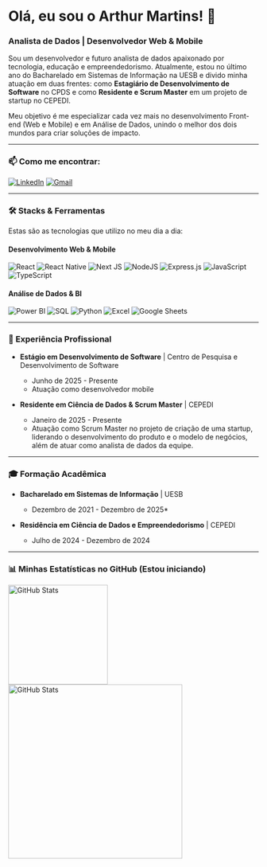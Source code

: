 # Olá, eu sou o Arthur Martins! 👋

### Analista de Dados | Desenvolvedor Web & Mobile 

Sou um desenvolvedor e futuro analista de dados apaixonado por tecnologia, educação e empreendedorismo. Atualmente, estou no último ano do Bacharelado em Sistemas de Informação na UESB e divido minha atuação em duas frentes: como **Estagiário de Desenvolvimento de Software** no CPDS e como **Residente e Scrum Master** em um projeto de startup no CEPEDI.

Meu objetivo é me especializar cada vez mais no desenvolvimento Front-end (Web e Mobile) e em Análise de Dados, unindo o melhor dos dois mundos para criar soluções de impacto.

---

### 📫 Como me encontrar:

[![LinkedIn](https://img.shields.io/badge/LinkedIn-0077B5?style=for-the-badge&logo=linkedin&logoColor=white)](https://www.linkedin.com/in/arthur-martins-510b36235)
[![Gmail](https://img.shields.io/badge/Gmail-D14836?style=for-the-badge&logo=gmail&logoColor=white)](mailto:arthurlagomarttins@gmail.com)

---

### 🛠️ Stacks & Ferramentas

Estas são as tecnologias que utilizo no meu dia a dia:

#### **Desenvolvimento Web & Mobile**
![React](https://img.shields.io/badge/react-%2320232A.svg?style=for-the-badge&logo=react&logoColor=%2361DAFB)
![React Native](https://img.shields.io/badge/react_native-%2320232A.svg?style=for-the-badge&logo=react&logoColor=%2361DAFB)
![Next JS](https://img.shields.io/badge/Next-black?style=for-the-badge&logo=next.js&logoColor=white)
![NodeJS](https://img.shields.io/badge/node.js-6DA55F?style=for-the-badge&logo=node.js&logoColor=white)
![Express.js](https://img.shields.io/badge/express.js-%23404d59.svg?style=for-the-badge&logo=express&logoColor=%2361DAFB)
![JavaScript](https://img.shields.io/badge/javascript-%23323330.svg?style=for-the-badge&logo=javascript&logoColor=%23F7DF1E)
![TypeScript](https://img.shields.io/badge/typescript-%23007ACC.svg?style=for-the-badge&logo=typescript&logoColor=white)

#### **Análise de Dados & BI**
![Power BI](https://img.shields.io/badge/Power%20BI-F2C811?style=for-the-badge&logo=powerbi&logoColor=black)
![SQL](https://img.shields.io/badge/SQL-025E8C?style=for-the-badge&logo=microsoft-sql-server&logoColor=white)
![Python](https://img.shields.io/badge/python-3670A0?style=for-the-badge&logo=python&logoColor=ffdd54)
![Excel](https://img.shields.io/badge/Microsoft_Excel-217346?style=for-the-badge&logo=microsoft-excel&logoColor=white)
![Google Sheets](https://img.shields.io/badge/Google%20Sheets-34A853?style=for-the-badge&logo=google-sheets&logoColor=white)

---

### 💼 Experiência Profissional

-   **Estágio em Desenvolvimento de Software** | Centro de Pesquisa e Desenvolvimento de Software 
    -   Junho de 2025 - Presente 
    -   Atuação como desenvolvedor mobile

-   **Residente em Ciência de Dados & Scrum Master** | CEPEDI 
    -   Janeiro de 2025 - Presente 
    -   Atuação como Scrum Master no projeto de criação de uma startup, liderando o desenvolvimento do produto e o modelo de negócios, além de atuar como analista de dados da equipe. 

---    

### 🎓 Formação Acadêmica

-   **Bacharelado em Sistemas de Informação** | UESB 
    -   Dezembro de 2021 - Dezembro de 2025* 

-   **Residência em Ciência de Dados e Empreendedorismo** | CEPEDI 
    -   Julho de 2024 - Dezembro de 2024


---

### 📊 Minhas Estatísticas no GitHub (Estou iniciando)
<p>
  <img 
    align="left" 
    alt="GitHub Stats" 
    height="200" 
    style="padding-right: 5px;"
    src="https://github-readme-stats.vercel.app/api/top-langs/?username=arthurmarttins&theme=algolia&layout=compact&custom_title=Tecnologias&langs_conunt=9"
  />

  <img 
    align="left" 
    alt="GitHub Stats" 
    width="350"
    src="https://github-readme-streak-stats.herokuapp.com/?user=arthurmarttins&theme=algolia&locale=pt-br" 
  />  
</p>
